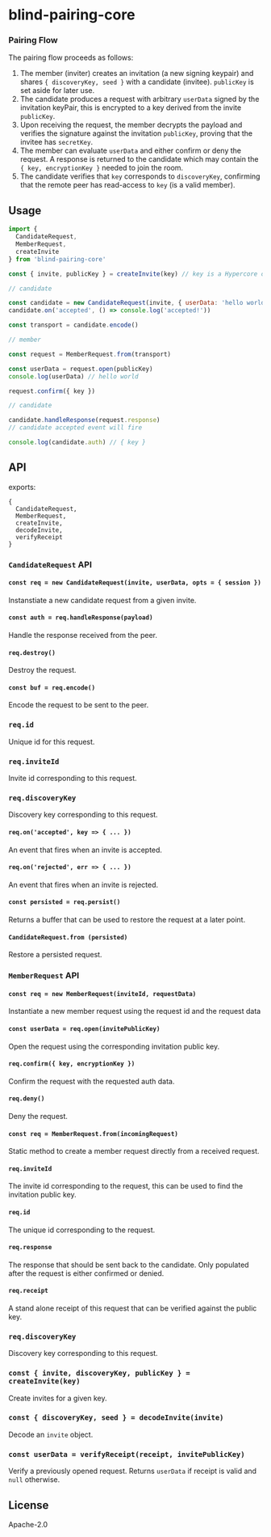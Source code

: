 # blind-pairing-core

### Pairing Flow

The pairing flow proceeds as follows:

1. The member (inviter) creates an invitation (a new signing keypair) and shares `{ discoveryKey, seed }` with a candidate (invitee). `publicKey` is set aside for later use.
2. The candidate produces a request with arbitrary `userData` signed by the invitation keyPair, this is encrypted to a key derived from the invite `publicKey`.
3. Upon receiving the request, the member decrypts the payload and verifies the signature against the invitation `publicKey`, proving that the invitee has `secretKey`.
4. The member can evaluate `userData` and either confirm or deny the request. A response is returned to the candidate which may contain the `{ key, encryptionKey }` needed to join the room.
5. The candidate verifies that `key` corresponds to `discoveryKey`, confirming that the remote peer has read-access to `key` (is a valid member).

## Usage

```js
import {
  CandidateRequest,
  MemberRequest,
  createInvite
} from 'blind-pairing-core'

const { invite, publicKey } = createInvite(key) // key is a Hypercore or Autobase key

// candidate

const candidate = new CandidateRequest(invite, { userData: 'hello world' })
candidate.on('accepted', () => console.log('accepted!'))

const transport = candidate.encode()

// member

const request = MemberRequest.from(transport)

const userData = request.open(publicKey)
console.log(userData) // hello world

request.confirm({ key })

// candidate

candidate.handleResponse(request.response)
// candidate accepted event will fire

console.log(candidate.auth) // { key }
```

## API

exports:

```
{
  CandidateRequest,
  MemberRequest,
  createInvite,
  decodeInvite,
  verifyReceipt
}
```

### `CandidateRequest` API

#### `const req = new CandidateRequest(invite, userData, opts = { session })`

Instanstiate a new candidate request from a given invite.

#### `const auth = req.handleResponse(payload)`

Handle the response received from the peer.

#### `req.destroy()`

Destroy the request.

#### `const buf = req.encode()`

Encode the request to be sent to the peer.

### `req.id`

Unique id for this request.

### `req.inviteId`

Invite id corresponding to this request.

### `req.discoveryKey`

Discovery key corresponding to this request.

#### `req.on('accepted', key => { ... })`

An event that fires when an invite is accepted.

#### `req.on('rejected', err => { ... })`

An event that fires when an invite is rejected.

#### `const persisted = req.persist()`

Returns a buffer that can be used to restore the request at a later point.

#### `CandidateRequest.from (persisted)`

Restore a persisted request.

### `MemberRequest` API

#### `const req = new MemberRequest(inviteId, requestData)`

Instantiate a new member request using the request id and the request data

#### `const userData = req.open(invitePublicKey)`

Open the request using the corresponding invitation public key.

#### `req.confirm({ key, encryptionKey })`

Confirm the request with the requested auth data.

#### `req.deny()`

Deny the request.

#### `const req = MemberRequest.from(incomingRequest)`

Static method to create a member request directly from a received request.

#### `req.inviteId`

The invite id corresponding to the request, this can be used to find the invitation public key.

#### `req.id`

The unique id corresponding to the request.

#### `req.response`

The response that should be sent back to the candidate. Only populated after the request is either confirmed or denied.

#### `req.receipt`

A stand alone receipt of this request that can be verified against the public key.

### `req.discoveryKey`

Discovery key corresponding to this request.

### `const { invite, discoveryKey, publicKey } = createInvite(key)`

Create invites for a given key.

### `const { discoveryKey, seed } = decodeInvite(invite)`

Decode an `invite` object.

### `const userData = verifyReceipt(receipt, invitePublicKey)`

Verify a previously opened request. Returns `userData` if receipt is valid and `null` otherwise.

## License

Apache-2.0
